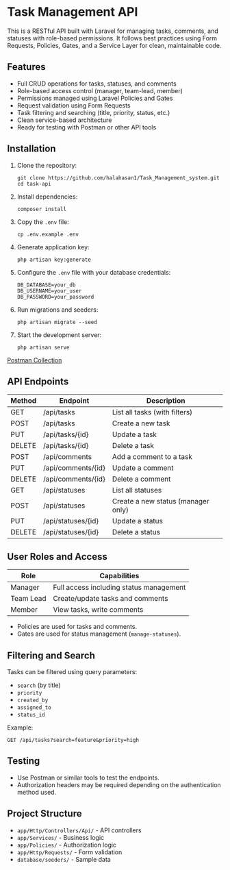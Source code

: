 
# Task Management API

This is a RESTful API built with Laravel for managing tasks, comments, and statuses with role-based permissions. It follows best practices using Form Requests, Policies, Gates, and a Service Layer for clean, maintainable code.

## Features

* Full CRUD operations for tasks, statuses, and comments
* Role-based access control (manager, team-lead, member)
* Permissions managed using Laravel Policies and Gates
* Request validation using Form Requests
* Task filtering and searching (title, priority, status, etc.)
* Clean service-based architecture
* Ready for testing with Postman or other API tools

## Installation

1. Clone the repository:

   ```
   git clone https://github.com/halahasan1/Task_Management_system.git
   cd task-api
   ```

2. Install dependencies:

   ```
   composer install
   ```

3. Copy the `.env` file:

   ```
   cp .env.example .env
   ```

4. Generate application key:

   ```
   php artisan key:generate
   ```

5. Configure the `.env` file with your database credentials:

   ```
   DB_DATABASE=your_db
   DB_USERNAME=your_user
   DB_PASSWORD=your_password
   ```

6. Run migrations and seeders:

   ```
   php artisan migrate --seed
   ```

7. Start the development server:

   ```
   php artisan serve
   ```

[Postman Collection](https://www.postman.com/research-geoscientist-78470583/workspace/my-workspace/collection/39063412-eefc694e-17f5-436a-a24e-b6ce08cb981c?action=share&creator=39063412)

## API Endpoints

| Method | Endpoint           | Description                        |
| ------ | ------------------ | ---------------------------------- |
| GET    | /api/tasks         | List all tasks (with filters)      |
| POST   | /api/tasks         | Create a new task                  |
| PUT    | /api/tasks/{id}    | Update a task                      |
| DELETE | /api/tasks/{id}    | Delete a task                      |
| POST   | /api/comments      | Add a comment to a task            |
| PUT    | /api/comments/{id} | Update a comment                   |
| DELETE | /api/comments/{id} | Delete a comment                   |
| GET    | /api/statuses      | List all statuses                  |
| POST   | /api/statuses      | Create a new status (manager only) |
| PUT    | /api/statuses/{id} | Update a status                    |
| DELETE | /api/statuses/{id} | Delete a status                    |

## User Roles and Access

| Role      | Capabilities                            |
| --------- | --------------------------------------- |
| Manager   | Full access including status management |
| Team Lead | Create/update tasks and comments        |
| Member    | View tasks, write comments              |

* Policies are used for tasks and comments.
* Gates are used for status management (`manage-statuses`).

## Filtering and Search

Tasks can be filtered using query parameters:

* `search` (by title)
* `priority`
* `created_by`
* `assigned_to`
* `status_id`

Example:

```
GET /api/tasks?search=feature&priority=high
```

## Testing

* Use Postman or similar tools to test the endpoints.
* Authorization headers may be required depending on the authentication method used.


## Project Structure

* `app/Http/Controllers/Api/` - API controllers
* `app/Services/` - Business logic
* `app/Policies/` - Authorization logic
* `app/Http/Requests/` - Form validation
* `database/seeders/` - Sample data

